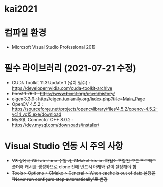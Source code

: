 # kai2021

# 컴파일 환경
 * Microsoft Visual Studio Professional 2019

# 필수 라이브러리 (2021-07-21 수정)
 * CUDA Toolkit 11.3 Update 1 (설치 필수) : https://developer.nvidia.com/cuda-toolkit-archive
 * ~~boost 1.76.0 : https://www.boost.org/users/history/~~
 * ~~eigen 3.3.9 : http://eigen.tuxfamily.org/index.php?title=Main_Page~~
 * OpenCV 4.5.2 : https://sourceforge.net/projects/opencvlibrary/files/4.5.2/opencv-4.5.2-vc14_vc15.exe/download
 * MySQL Connector C++ 8.0.2 : https://dev.mysql.com/downloads/installer/

# Visual Studio 연동 시 주의 사항
 * ~~VS 상에서 GitLab clone 수행 시, CMakeLists.txt 파일이 포함된 모든 프로젝트 폴더에 캐시를 생성하므로
   clone 전에 반드시 아래와 같이 설정해야 함~~
 * ~~Tools > Options > CMake > General > When cache is out of date 설정을~~
   ~~"Never run configure step automatically"로 변경~~
